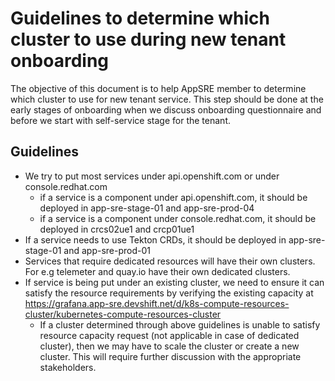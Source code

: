 # Guidelines to determine which cluster to use during new tenant onboarding

The objective of this document is to help AppSRE member to determine which cluster to use for new tenant service. This step should be done at the early stages of onboarding when we discuss onboarding questionnaire and before we start with self-service stage for the tenant.


## Guidelines



- We try to put most services under api.openshift.com or under console.redhat.com
    * if a service is a component under api.openshift.com, it should be deployed in app-sre-stage-01 and app-sre-prod-04
    * if a service is a component under console.redhat.com, it should be deployed in crcs02ue1 and crcp01ue1
- If a service needs to use Tekton CRDs, it should be deployed in app-sre-stage-01 and app-sre-prod-01
- Services that require dedicated resources will have their own clusters. For e.g telemeter and quay.io have their own dedicated clusters.
- If service is being put under an existing cluster, we need to ensure it can satisfy the resource requirements by verifying the existing capacity at
https://grafana.app-sre.devshift.net/d/k8s-compute-resources-cluster/kubernetes-compute-resources-cluster
    * If a cluster determined through above guidelines is unable to satisfy resource capacity request (not applicable in case of dedicated cluster), then we may have to scale the cluster or create a new cluster. This will require further discussion with the appropriate stakeholders. 


